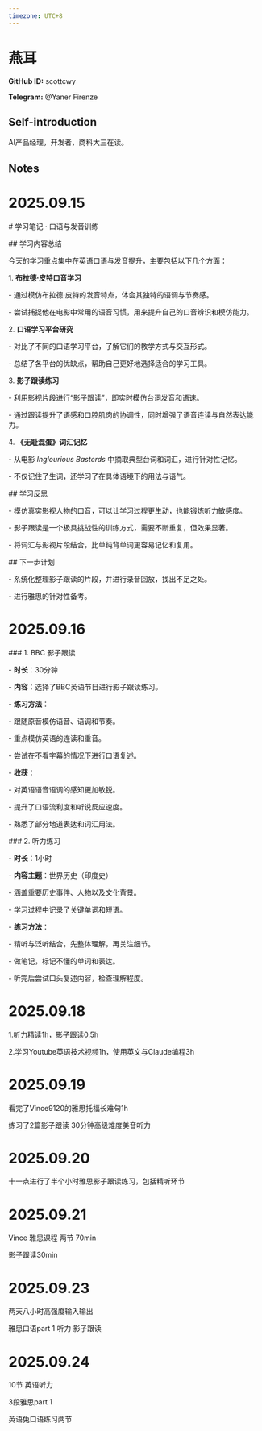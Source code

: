 ```yaml
---
timezone: UTC+8
---
```


# 燕耳

**GitHub ID:** scottcwy

**Telegram:** @Yaner Firenze

## Self-introduction

AI产品经理，开发者，商科大三在读。

## Notes
<!-- Content_START -->
# 2025.09.15
<!-- DAILY_CHECKIN_2025-09-15_START -->
\# 学习笔记 · 口语与发音训练

\## 学习内容总结

今天的学习重点集中在英语口语与发音提升，主要包括以下几个方面：

1\. **布拉德·皮特口音学习**

\- 通过模仿布拉德·皮特的发音特点，体会其独特的语调与节奏感。

\- 尝试捕捉他在电影中常用的语音习惯，用来提升自己的口音辨识和模仿能力。

2\. **口语学习平台研究**

\- 对比了不同的口语学习平台，了解它们的教学方式与交互形式。

\- 总结了各平台的优缺点，帮助自己更好地选择适合的学习工具。

3\. **影子跟读练习**

\- 利用影视片段进行“影子跟读”，即实时模仿台词发音和语速。

\- 通过跟读提升了语感和口腔肌肉的协调性，同时增强了语音连读与自然表达能力。

4\. **《无耻混蛋》词汇记忆**

\- 从电影 _Inglourious Basterds_ 中摘取典型台词和词汇，进行针对性记忆。

\- 不仅记住了生词，还学习了在具体语境下的用法与语气。

\## 学习反思

\- 模仿真实影视人物的口音，可以让学习过程更生动，也能锻炼听力敏感度。

\- 影子跟读是一个极具挑战性的训练方式，需要不断重复，但效果显著。

\- 将词汇与影视片段结合，比单纯背单词更容易记忆和复用。

\## 下一步计划

\- 系统化整理影子跟读的片段，并进行录音回放，找出不足之处。

\- 进行雅思的针对性备考。
<!-- DAILY_CHECKIN_2025-09-15_END -->


# 2025.09.16
<!-- DAILY_CHECKIN_2025-09-16_START -->
\### 1. BBC 影子跟读

\- **时长**：30分钟

\- **内容**：选择了BBC英语节目进行影子跟读练习。

\- **练习方法**：

\- 跟随原音模仿语音、语调和节奏。

\- 重点模仿英语的连读和重音。

\- 尝试在不看字幕的情况下进行口语复述。

\- **收获**：

\- 对英语语音语调的感知更加敏锐。

\- 提升了口语流利度和听说反应速度。

\- 熟悉了部分地道表达和词汇用法。

\### 2. 听力练习

\- **时长**：1小时

\- **内容主题**：世界历史（印度史）

\- 涵盖重要历史事件、人物以及文化背景。

\- 学习过程中记录了关键单词和短语。

\- **练习方法**：

\- 精听与泛听结合，先整体理解，再关注细节。

\- 做笔记，标记不懂的单词和表达。

\- 听完后尝试口头复述内容，检查理解程度。
<!-- DAILY_CHECKIN_2025-09-16_END -->


# 2025.09.18
<!-- DAILY_CHECKIN_2025-09-18_START -->
1.听力精读1h，影子跟读0.5h

2.学习Youtube英语技术视频1h，使用英文与Claude编程3h
<!-- DAILY_CHECKIN_2025-09-18_END -->


# 2025.09.19
<!-- DAILY_CHECKIN_2025-09-19_START -->
看完了Vince9120的雅思托福长难句1h

练习了2篇影子跟读 30分钟高级难度美音听力
<!-- DAILY_CHECKIN_2025-09-19_END -->


# 2025.09.20
<!-- DAILY_CHECKIN_2025-09-20_START -->
十一点进行了半个小时雅思影子跟读练习，包括精听环节
<!-- DAILY_CHECKIN_2025-09-20_END -->


# 2025.09.21
<!-- DAILY_CHECKIN_2025-09-21_START -->
Vince 雅思课程 两节 70min

影子跟读30min
<!-- DAILY_CHECKIN_2025-09-21_END -->


# 2025.09.23
<!-- DAILY_CHECKIN_2025-09-23_START -->
两天八小时高强度输入输出

雅思口语part 1 听力 影子跟读
<!-- DAILY_CHECKIN_2025-09-23_END -->


# 2025.09.24
<!-- DAILY_CHECKIN_2025-09-24_START -->
10节 英语听力

3段雅思part 1

英语兔口语练习两节
<!-- DAILY_CHECKIN_2025-09-24_END -->
<!-- Content_END -->
